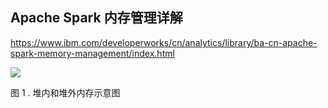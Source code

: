 
## Apache Spark 内存管理详解

https://www.ibm.com/developerworks/cn/analytics/library/ba-cn-apache-spark-memory-management/index.html

![](https://www.ibm.com/developerworks/cn/analytics/library/ba-cn-apache-spark-memory-management/image001.png)

图 1 . 堆内和堆外内存示意图


